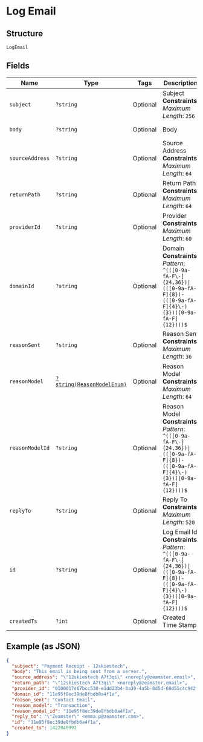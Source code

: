 
# Log Email

## Structure

`LogEmail`

## Fields

| Name | Type | Tags | Description | Getter | Setter |
|  --- | --- | --- | --- | --- | --- |
| `subject` | `?string` | Optional | Subject<br>**Constraints**: *Maximum Length*: `256` | getSubject(): ?string | setSubject(?string subject): void |
| `body` | `?string` | Optional | Body | getBody(): ?string | setBody(?string body): void |
| `sourceAddress` | `?string` | Optional | Source Address<br>**Constraints**: *Maximum Length*: `64` | getSourceAddress(): ?string | setSourceAddress(?string sourceAddress): void |
| `returnPath` | `?string` | Optional | Return Path<br>**Constraints**: *Maximum Length*: `64` | getReturnPath(): ?string | setReturnPath(?string returnPath): void |
| `providerId` | `?string` | Optional | Provider<br>**Constraints**: *Maximum Length*: `60` | getProviderId(): ?string | setProviderId(?string providerId): void |
| `domainId` | `?string` | Optional | Domain<br>**Constraints**: *Pattern*: `^(([0-9a-fA-F\-]{24,36})\|(([0-9a-fA-F]{8})-(([0-9a-fA-F]{4}\-){3})([0-9a-fA-F]{12})))$` | getDomainId(): ?string | setDomainId(?string domainId): void |
| `reasonSent` | `?string` | Optional | Reason Sent<br>**Constraints**: *Maximum Length*: `36` | getReasonSent(): ?string | setReasonSent(?string reasonSent): void |
| `reasonModel` | [`?string(ReasonModelEnum)`](../../doc/models/reason-model-enum.md) | Optional | Reason Model<br>**Constraints**: *Maximum Length*: `64` | getReasonModel(): ?string | setReasonModel(?string reasonModel): void |
| `reasonModelId` | `?string` | Optional | Reason Model<br>**Constraints**: *Pattern*: `^(([0-9a-fA-F\-]{24,36})\|(([0-9a-fA-F]{8})-(([0-9a-fA-F]{4}\-){3})([0-9a-fA-F]{12})))$` | getReasonModelId(): ?string | setReasonModelId(?string reasonModelId): void |
| `replyTo` | `?string` | Optional | Reply To<br>**Constraints**: *Maximum Length*: `520` | getReplyTo(): ?string | setReplyTo(?string replyTo): void |
| `id` | `?string` | Optional | Log Email Id<br>**Constraints**: *Pattern*: `^(([0-9a-fA-F\-]{24,36})\|(([0-9a-fA-F]{8})-(([0-9a-fA-F]{4}\-){3})([0-9a-fA-F]{12})))$` | getId(): ?string | setId(?string id): void |
| `createdTs` | `?int` | Optional | Created Time Stamp | getCreatedTs(): ?int | setCreatedTs(?int createdTs): void |

## Example (as JSON)

```json
{
  "subject": "Payment Receipt - 12skiestech",
  "body": "This email is being sent from a server.",
  "source_address": "\"12skiestech A7t3qi\" <noreply@zeamster.email>",
  "return_path": "\"12skiestech A7t3qi\" <noreply@zeamster.email>",
  "provider_id": "0100017e67bcc530-e1dd23b4-8a39-4a5b-8d5d-68d51c4c942f-000000",
  "domain_id": "11e95f8ec39de8fbdb0a4f1a",
  "reason_sent": "Contact Email",
  "reason_model": "Transaction",
  "reason_model_id": "11e95f8ec39de8fbdb0a4f1a",
  "reply_to": "\"Zeamster\" <emma.p@zeamster.com>",
  "id": "11e95f8ec39de8fbdb0a4f1a",
  "created_ts": 1422040992
}
```

